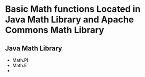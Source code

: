 # Basic Math functions Located in Java Math Library and Apache Commons Math Library
## Java Math Library

* Math.PI
* Math.E
* 
